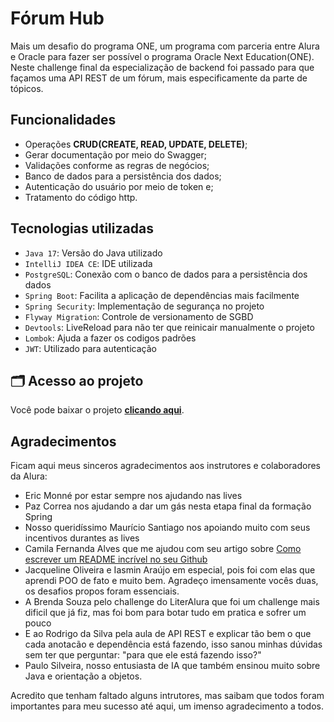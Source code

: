 # Fórum Hub
Mais um desafio do programa ONE, um programa com parceria entre Alura e Oracle para fazer ser possível o programa Oracle Next Education(ONE). Neste challenge final da especialização de backend foi passado para que façamos uma API REST de um fórum, mais especificamente da parte de tópicos.

## Funcionalidades
-  Operações **CRUD(CREATE, READ, UPDATE, DELETE)**;
-  Gerar documentação por meio do Swagger;
-  Validações conforme as regras de negócios;
-  Banco de dados para a persistência dos dados;
-  Autenticação do usuário por meio de token e;
-  Tratamento do código http.

## Tecnologias utilizadas
-  `Java 17`: Versão do Java utilizado
-  `IntelliJ IDEA CE`: IDE utilizada
-  `PostgreSQL`: Conexão com o banco de dados para a persistência dos dados
-  `Spring Boot`: Facilita a aplicação de dependências mais facilmente
-  `Spring Security`: Implementação de segurança no projeto
-  `Flyway Migration`: Controle de versionamento de SGBD
-  `Devtools`: LiveReload para não ter que reinicair manualmente o projeto
-  `Lombok`: Ajuda a fazer os codigos padrões
-  `JWT`: Utilizado para autenticação

## 🗂 Acesso ao projeto
Você pode baixar o projeto **[clicando aqui](https://github.com/haimonvieira/challenge-forum-hub/archive/refs/heads/main.zip)**.

## Agradecimentos

Ficam aqui meus sinceros agradecimentos aos instrutores e colaboradores da Alura:

-  Eric Monné por estar sempre nos ajudando nas lives
-  Paz Correa nos ajudando a dar um gás nesta etapa final da formação Spring
-  Nosso queridíssimo Maurício Santiago nos apoiando muito com seus incentivos durantes as lives
-  Camila Fernanda Alves que me ajudou com seu artigo sobre [Como escrever um README incrível no seu Github](https://www.alura.com.br/artigos/escrever-bom-readme)
-  Jacqueline Oliveira e Iasmin Araújo em especial, pois foi com elas que aprendi POO de fato e muito bem. Agradeço imensamente vocês duas, os desafios propos foram essenciais.
-  A Brenda Souza pelo challenge do LiterAlura que foi um challenge mais dificil que já fiz, mas foi bom para botar tudo em pratica e sofrer um pouco
-  E ao Rodrigo da Silva pela aula de API REST e explicar tão bem o que cada anotacão e dependência está fazendo, isso sanou minhas dúvidas sem ter que perguntar: "para que ele está fazendo isso?"
-  Paulo Silveira, nosso entusiasta de IA que também ensinou muito sobre Java e orientação a objetos.

Acredito que tenham faltado alguns intrutores, mas saibam que todos foram importantes para meu sucesso até aqui, um imenso agradecimento a todos.
